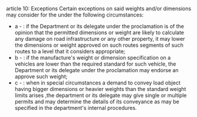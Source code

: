 article 10: Exceptions
Certain exceptions on said weights and&#x2F;or dimensions may consider for the under the following circumstances:
<ul>
			<li>a - : if the Department or its delegate under the proclamation is of the opinion that the permitted dimensions or weight are likely to calculate any damage on road infrastructure or any other property, it may lower the dimensions or weight approved on such routes segments of such routes to a level that it considers appropriate;<ul>
			</ul></li>			<li>b - : if the manufacture&#39;s weight or dimension specification on a vehicles are lower than the required standard for such vehicle, the Department or its delegate under the proclamation may endorse an approve such weight;<ul>
			</ul></li>			<li>c - : when in special circumstances a demand to convey load object having bigger dimensions or heavier weights than the standard weight limits arises ,the department or its delegate may give single or multiple permits and may determine the details of its conveyance as may be specified in the department&#39;s internal procedures.<ul>
			</ul></li></ul>